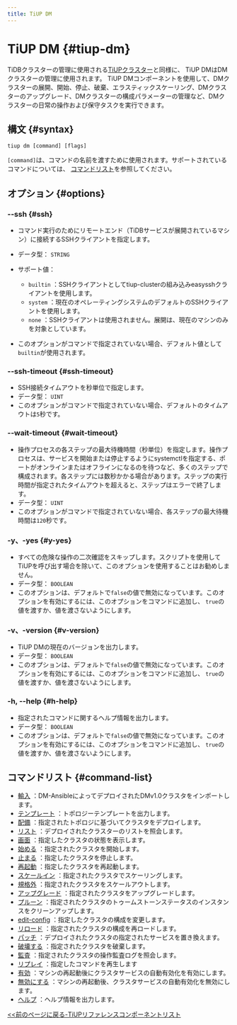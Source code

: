 ```yaml
---
title: TiUP DM
---
```


# TiUP DM {#tiup-dm}

TiDBクラスターの管理に使用される[TiUPクラスター](/tiup/tiup-component-cluster.md)と同様に、 TiUP DMはDMクラスターの管理に使用されます。 TiUP DMコンポーネントを使用して、DMクラスターの展開、開始、停止、破棄、エラスティックスケーリング、DMクラスターのアップグレード、DMクラスターの構成パラメーターの管理など、DMクラスターの日常の操作および保守タスクを実行できます。

## 構文 {#syntax}

```shell
tiup dm [command] [flags]
```

`[command]`は、コマンドの名前を渡すために使用されます。サポートされているコマンドについては、 [コマンドリスト](#command-list)を参照してください。

## オプション {#options}

### --ssh {#ssh}

-   コマンド実行のためにリモートエンド（TiDBサービスが展開されているマシン）に接続するSSHクライアントを指定します。

-   データ型： `STRING`

-   サポート値：

    -   `builtin` ：SSHクライアントとしてtiup-clusterの組み込みeasysshクライアントを使用します。
    -   `system` ：現在のオペレーティングシステムのデフォルトのSSHクライアントを使用します。
    -   `none` ：SSHクライアントは使用されません。展開は、現在のマシンのみを対象としています。

-   このオプションがコマンドで指定されていない場合、デフォルト値として`builtin`が使用されます。

### --ssh-timeout {#ssh-timeout}

-   SSH接続タイムアウトを秒単位で指定します。
-   データ型： `UINT`
-   このオプションがコマンドで指定されていない場合、デフォルトのタイムアウトは`5`秒です。

### --wait-timeout {#wait-timeout}

-   操作プロセスの各ステップの最大待機時間（秒単位）を指定します。操作プロセスは、サービスを開始または停止するようにsystemctlを指定する、ポートがオンラインまたはオフラインになるのを待つなど、多くのステップで構成されます。各ステップには数秒かかる場合があります。ステップの実行時間が指定されたタイムアウトを超えると、ステップはエラーで終了します。
-   データ型： `UINT`
-   このオプションがコマンドで指定されていない場合、各ステップの最大待機時間は`120`秒です。

### -y、-yes {#y-yes}

-   すべての危険な操作の二次確認をスキップします。スクリプトを使用してTiUPを呼び出す場合を除いて、このオプションを使用することはお勧めしません。
-   データ型： `BOOLEAN`
-   このオプションは、デフォルトで`false`の値で無効になっています。このオプションを有効にするには、このオプションをコマンドに追加し、 `true`の値を渡すか、値を渡さないようにします。

### -v、-version {#v-version}

-   TiUP DMの現在のバージョンを出力します。
-   データ型： `BOOLEAN`
-   このオプションは、デフォルトで`false`の値で無効になっています。このオプションを有効にするには、このオプションをコマンドに追加し、 `true`の値を渡すか、値を渡さないようにします。

### -h, --help {#h-help}

-   指定されたコマンドに関するヘルプ情報を出力します。
-   データ型： `BOOLEAN`
-   このオプションは、デフォルトで`false`の値で無効になっています。このオプションを有効にするには、このオプションをコマンドに追加し、 `true`の値を渡すか、値を渡さないようにします。

## コマンドリスト {#command-list}

-   [輸入](/tiup/tiup-component-dm-import.md) ：DM-AnsibleによってデプロイされたDMv1.0クラスタをインポートします。
-   [テンプレート](/tiup/tiup-component-dm-template.md) ：トポロジーテンプレートを出力します。
-   [配備](/tiup/tiup-component-dm-deploy.md) ：指定されたトポロジに基づいてクラスタをデプロイします。
-   [リスト](/tiup/tiup-component-dm-list.md) ：デプロイされたクラスターのリストを照会します。
-   [画面](/tiup/tiup-component-dm-display.md) ：指定したクラスタの状態を表示します。
-   [始める](/tiup/tiup-component-dm-start.md) ：指定されたクラスタを開始します。
-   [止まる](/tiup/tiup-component-dm-stop.md) ：指定したクラスタを停止します。
-   [再起動](/tiup/tiup-component-dm-restart.md) ：指定したクラスタを再起動します。
-   [スケールイン](/tiup/tiup-component-dm-scale-in.md) ：指定されたクラスタでスケーリングします。
-   [規格外](/tiup/tiup-component-dm-scale-out.md) ：指定されたクラスタをスケールアウトします。
-   [アップグレード](/tiup/tiup-component-dm-upgrade.md) ：指定されたクラスタをアップグレードします。
-   [プルーン](/tiup/tiup-component-dm-prune.md) ：指定されたクラスタのトゥームストーンステータスのインスタンスをクリーンアップします。
-   [edit-config](/tiup/tiup-component-dm-edit-config.md) ：指定したクラスタの構成を変更します。
-   [リロード](/tiup/tiup-component-dm-reload.md) ：指定されたクラスタの構成を再ロードします。
-   [パッチ](/tiup/tiup-component-dm-patch.md) ：デプロイされたクラスタの指定されたサービスを置き換えます。
-   [破壊する](/tiup/tiup-component-dm-destroy.md) ：指定されたクラスタを破棄します。
-   [監査](/tiup/tiup-component-dm-audit.md) ：指定されたクラスタの操作監査ログを照会します。
-   [リプレイ](/tiup/tiup-component-dm-replay.md) ：指定したコマンドを再生します
-   [有効](/tiup/tiup-component-dm-enable.md) ：マシンの再起動後にクラスタサービスの自動有効化を有効にします。
-   [無効にする](/tiup/tiup-component-dm-disable.md) ：マシンの再起動後、クラスタサービスの自動有効化を無効にします。
-   [ヘルプ](/tiup/tiup-component-dm-help.md) ：ヘルプ情報を出力します。

[&lt;&lt;前のページに戻る-TiUPリファレンスコンポーネントリスト](/tiup/tiup-reference.md#component-list)
